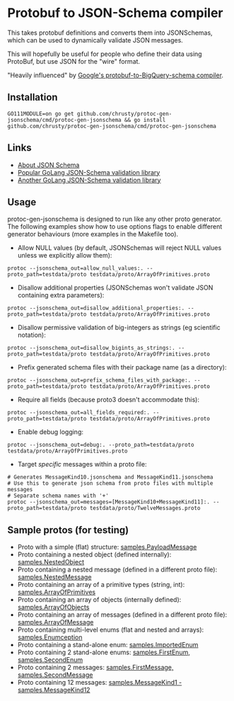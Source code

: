 Protobuf to JSON-Schema compiler
================================
This takes protobuf definitions and converts them into JSONSchemas, which can be used to dynamically validate JSON messages.

This will hopefully be useful for people who define their data using ProtoBuf, but use JSON for the "wire" format.

"Heavily influenced" by [Google's protobuf-to-BigQuery-schema compiler](https://github.com/GoogleCloudPlatform/protoc-gen-bq-schema).


Installation
------------
`GO111MODULE=on go get github.com/chrusty/protoc-gen-jsonschema/cmd/protoc-gen-jsonschema && go install github.com/chrusty/protoc-gen-jsonschema/cmd/protoc-gen-jsonschema`


Links
-----
* [About JSON Schema](http://json-schema.org/)
* [Popular GoLang JSON-Schema validation library](https://github.com/xeipuuv/gojsonschema)
* [Another GoLang JSON-Schema validation library](https://github.com/lestrrat/go-jsschema)


Usage
-----
protoc-gen-jsonschema is designed to run like any other proto generator. The following examples show how to use options flags to enable different generator behaviours (more examples in the Makefile too).

* Allow NULL values (by default, JSONSchemas will reject NULL values unless we explicitly allow them):

```shell script
protoc --jsonschema_out=allow_null_values:. --proto_path=testdata/proto testdata/proto/ArrayOfPrimitives.proto
```

* Disallow additional properties (JSONSchemas won't validate JSON containing extra parameters):
    
```shell script
protoc --jsonschema_out=disallow_additional_properties:. --proto_path=testdata/proto testdata/proto/ArrayOfPrimitives.proto
```

* Disallow permissive validation of big-integers as strings (eg scientific notation):

```shell script
protoc --jsonschema_out=disallow_bigints_as_strings:. --proto_path=testdata/proto testdata/proto/ArrayOfPrimitives.proto
```

* Prefix generated schema files with their package name (as a directory):

```shell script
protoc --jsonschema_out=prefix_schema_files_with_package:. --proto_path=testdata/proto testdata/proto/ArrayOfPrimitives.proto
```

* Require all fields (because proto3 doesn't accommodate this):

```shell script
protoc --jsonschema_out=all_fields_required:. --proto_path=testdata/proto testdata/proto/ArrayOfPrimitives.proto
```

* Enable debug logging:

```shell script
protoc --jsonschema_out=debug:. --proto_path=testdata/proto testdata/proto/ArrayOfPrimitives.proto
```

* Target _specific_ messages within a proto file:

```shell script
# Generates MessageKind10.jsonschema and MessageKind11.jsonschema
# Use this to generate json schema from proto files with multiple messages
# Separate schema names with '+'
protoc --jsonschema_out=messages=[MessageKind10+MessageKind11]:. --proto_path=testdata/proto testdata/proto/TwelveMessages.proto
```

Sample protos (for testing)
---------------------------
* Proto with a simple (flat) structure: [samples.PayloadMessage](internal/converter/testdata/proto/PayloadMessage.proto)
* Proto containing a nested object (defined internally): [samples.NestedObject](internal/converter/testdata/proto/NestedObject.proto)
* Proto containing a nested message (defined in a different proto file): [samples.NestedMessage](internal/converter/testdata/proto/NestedMessage.proto)
* Proto containing an array of a primitive types (string, int): [samples.ArrayOfPrimitives](internal/converter/testdata/proto/ArrayOfPrimitives.proto)
* Proto containing an array of objects (internally defined): [samples.ArrayOfObjects](internal/converter/testdata/proto/ArrayOfObjects.proto)
* Proto containing an array of messages (defined in a different proto file): [samples.ArrayOfMessage](internal/converter/testdata/proto/ArrayOfMessage.proto)
* Proto containing multi-level enums (flat and nested and arrays): [samples.Enumception](internal/converter/testdata/proto/Enumception.proto)
* Proto containing a stand-alone enum: [samples.ImportedEnum](internal/converter/testdata/proto/ImportedEnum.proto)
* Proto containing 2 stand-alone enums: [samples.FirstEnum, samples.SecondEnum](internal/converter/testdata/proto/SeveralEnums.proto)
* Proto containing 2 messages: [samples.FirstMessage, samples.SecondMessage](internal/converter/testdata/proto/SeveralMessages.proto)
* Proto containing 12 messages: [samples.MessageKind1 - samples.MessageKind12](internal/converter/testdata/proto/TwelveMessages.proto)
